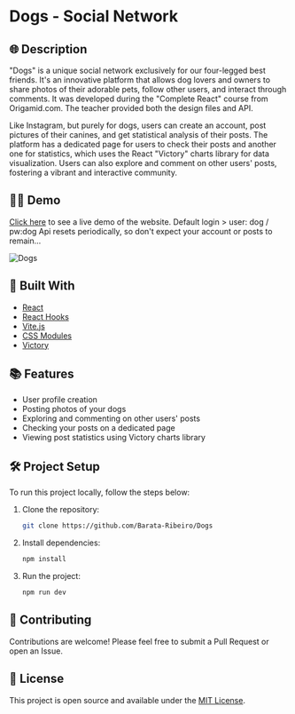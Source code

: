 # Dogs - Social Network

## 🌐 Description

"Dogs" is a unique social network exclusively for our four-legged best friends. It's an innovative platform that allows dog lovers and owners to share photos of their adorable pets, follow other users, and interact through comments. It was developed during the "Complete React" course from Origamid.com. The teacher provided both the design files and API.

Like Instagram, but purely for dogs, users can create an account, post pictures of their canines, and get statistical analysis of their posts. The platform has a dedicated page for users to check their posts and another one for statistics, which uses the React "Victory" charts library for data visualization. Users can also explore and comment on other users' posts, fostering a vibrant and interactive community.

## 👨‍💻 Demo

[Click here](https://dogs-lake.vercel.app) to see a live demo of the website.
Default login > user: dog / pw:dog
Api resets periodically, so don't expect your account or posts to remain...

![Dogs](./public/screenshot.gif)

## 🚀 Built With

- [React](https://reactjs.org/)
- [React Hooks](https://reactjs.org/docs/hooks-intro.html)
- [Vite.js](https://vitejs.dev/)
- [CSS Modules](https://github.com/css-modules/css-modules)
- [Victory](https://formidable.com/open-source/victory/)

## 📚 Features

- User profile creation
- Posting photos of your dogs
- Exploring and commenting on other users' posts
- Checking your posts on a dedicated page
- Viewing post statistics using Victory charts library

## 🛠️ Project Setup

To run this project locally, follow the steps below:

1. Clone the repository:

   ```bash
   git clone https://github.com/Barata-Ribeiro/Dogs
   ```

2. Install dependencies:

   ```bash
   npm install
   ```

3. Run the project:

   ```bash
   npm run dev
   ```

## 🤝 Contributing

Contributions are welcome! Please feel free to submit a Pull Request or open an Issue.

## 📜 License

This project is open source and available under the [MIT License](LICENSE).
